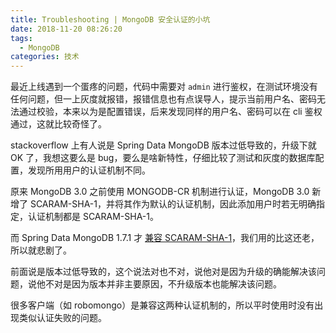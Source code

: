 ```yaml
---
title: Troubleshooting | MongoDB 安全认证的小坑
date: 2018-11-20 08:26:20
tags:
  - MongoDB
categories: 技术
---
```


最近上线遇到一个蛋疼的问题，代码中需要对 `admin` 进行鉴权，在测试环境没有任何问题，但一上灰度就报错，报错信息也有点误导人，提示当前用户名、密码无法通过校验，本来以为是配置错误，后来发现同样的用户名、密码可以在 cli 鉴权通过，这就比较奇怪了。

<!-- more -->

stackoverflow 上有人说是 Spring Data MongoDB 版本过低导致的，升级下就 OK 了，我想这要么是 bug，要么是啥新特性，仔细比较了测试和灰度的数据库配置，发现所用用户的认证机制不同。

原来 MongoDB 3.0 之前使用 MONGODB-CR 机制进行认证，MongoDB 3.0 新增了 SCARAM-SHA-1，并将其作为默认的认证机制，因此添加用户时若无明确指定，认证机制都是 SCARAM-SHA-1。

而 Spring Data MongoDB 1.7.1 才 [兼容 SCARAM-SHA-1](https://docs.spring.io/spring-data/mongodb/docs/current/changelog.txt)，我们用的比这还老，所以就悲剧了。

前面说是版本过低导致的，这个说法对也不对，说他对是因为升级的确能解决该问题，说他不对是因为版本并非主要原因，不升级版本也能解决该问题。

很多客户端（如 robomongo）是兼容这两种认证机制的，所以平时使用时没有出现类似认证失败的问题。
